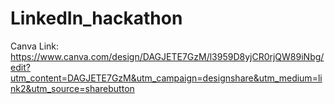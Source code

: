 # LinkedIn_hackathon
Canva Link: https://www.canva.com/design/DAGJETE7GzM/l3959D8yjCR0rjQW89iNbg/edit?utm_content=DAGJETE7GzM&utm_campaign=designshare&utm_medium=link2&utm_source=sharebutton
